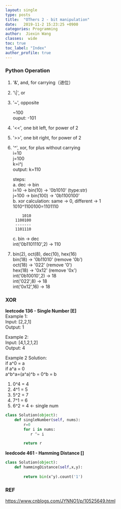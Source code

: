 ```yaml
---
layout: single
type: posts
title:  "OThers 2 - bit manipulation"
date:   2019-11-2 15:23:25 +0900
categories: Programming
author:  Jiexin Wang
classes:  wide
toc: true
toc_label: "Index"
author_profile: true
---
```


### Python Operation  
1. '&', and, for carrying（进位） 

2. '\\|', or  

3. '~', opposite  
    
    ~100  
    ouput: -101  
 
4. '<<', one bit left, for power of 2  

5. '>>', one bit right, for power of 2  

6. '^', xor, for plus without carrying  
i=10  
j=100  
k=i^j  
output: k=110  

    steps:  
    a. dec -> bin  
    i=10 -> bin(10) -> '0b1010' (type:str)  
    j=100 -> bin(100) -> '0b1100100'  
    b. xor calculation: same -> 0, different -> 1  
    1010^1100100=1101110  
 
           1010
        1100100
        -------
        1101110
        
    c. bin -> dec  
    int('0b1101110',2) -> 110  

7. bin(2), oct(8), dec(10), hex(16)  
bin(18) -> '0b11010' (remove '0b')  
oct(18) -> '022' (remove '0')  
hex(18) -> '0x12' (remove '0x')  
int('0b10010',2) -> 18  
int('022',8) -> 18  
int('0x12',16) -> 18  

### XOR  

**leetcode 136 - Single Number [E]**   
Example 1:  
Input: [2,2,1]  
Output: 1  

Example 2:  
Input: [4,1,2,1,2]  
Output: 4  

Example 2 Solution:  
if a^0 = a  
if a^a = 0  
a^b^a=(a^a)^b = 0^b = b  

1. 0^4 = 4  
2. 4^1 = 5  
3. 5^2 = 7  
4. 7^1 = 6  
5. 6^2 = 4 <- single num   

```python
class Solution(object):
    def singleNumber(self, nums):
        r=0
        for i in nums:
           r ^= i

        return r         
```   

**leedcode 461 - Hamming Distance []**
```python
class Solution(object):
    def hammingDistance(self,x,y):
       
        return bin(x^y).count('1')      
```   

### REF

https://www.cnblogs.com/JYNNO1/p/10525649.html
